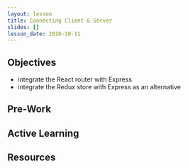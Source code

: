 ```yaml
---
layout: lesson
title: Connecting Client & Server
slides: []
lesson_date: 2016-10-11
---
```


## Objectives

- integrate the React router with Express
- integrate the Redux store with Express as an alternative

## Pre-Work

## Active Learning

## Resources
